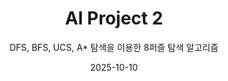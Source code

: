 ---
title: "AI Project 2"
subtitle: "DFS, BFS, UCS, A* 탐색을 이용한 8퍼즐 탐색 알고리즘"
summary: "DFS, BFS, UCS, A* 탐색을 이용한 8퍼즐 문제 해결"

type: langing
date: 2025-10-10
share: false

tags:
  - Artificial Intelligence
  - Search Algorithm
  - Python
  - A*

links:
  - icon: github
    icon_pack: fab
    name: "GitHub Repository"
    url: "https://github.com/sooobin34/8puzzle-search"

sections:
  - block: markdown
    content:
      title: ""
      text: |
          ## 🧩 프로젝트 개요
          이 프로젝트는 인공지능 기초 수업의 탐색 알고리즘 단원 과제로 수행한 **8퍼즐 문제(8-Puzzle Problem)** 해결 프로젝트입니다.  
          목표 상태에 도달하기 위해 다양한 탐색 기법(DFS, BFS, UCS, A*)을 직접 구현하고 성능을 비교하였습니다. 
          8퍼즐은 3×3 보드에 숫자 타일이 배치되어 있으며, 빈 칸(0)을 상하좌우로 이동시켜 목표 상태에 도달하는 문제입니다.
                                                                                                                                                        
          ## ⚙️ 구현 내용

          ### 🔹 1. 탐색 알고리즘 구현
          - **DFS (깊이 우선 탐색)** : 스택 기반의 탐색으로, 메모리 효율적이지만 최적해를 보장하지 않음  
          - **BFS (너비 우선 탐색)** : 큐 기반 탐색으로, 최단 경로를 보장하지만 메모리 사용량이 큼  
          - **UCS (Uniform Cost Search)** : 이동 비용을 고려한 탐색으로, 항상 최소 비용 경로 탐색  
          - **A\*** : 휴리스틱 함수를 적용한 탐색으로, 가장 효율적으로 목표 상태에 도달함  
                                                                                                                                                        
          ### 🔹 2. 휴리스틱 함수 (Heuristic)
          A\* 탐색에서는 **misplaced tile heuristic**을 사용하였습니다.  
          이 함수는 제 위치에 있지 않은 타일의 개수를 세어 추정 비용을 계산합니다.
          ```python
          def heuristic(state, problem=None):
              misplaced = 0
              goal = [[1,2,3],[4,5,6],[7,8,0]]
              for row in range(3):
                  for col in range(3):
                      if state.cells[row][col] != 0 and state.cells[row][col] != goal[row][col]:
                          misplaced += 1
              return misplaced
    design:
      align: center       
---